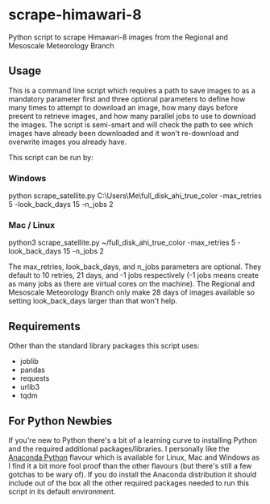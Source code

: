 # scrape-himawari-8

Python script to scrape Himawari-8 images from the Regional and Mesoscale Meteorology Branch

## Usage

This is a command line script which requires a path to save images to as a mandatory parameter first and three optional parameters to define how many times to attempt to download an image, how many days before present to retrieve images, and how many parallel jobs to use to download the images. The script is semi-smart and will check the path to see which images have already been downloaded and it won't re-download and overwrite images you already have.

This script can be run by:

### Windows

python scrape_satellite.py C:\Users\Me\full_disk_ahi_true_color -max_retries 5 -look_back_days 15 -n_jobs 2

### Mac / Linux

python3 scrape_satellite.py ~/full_disk_ahi_true_color -max_retries 5 -look_back_days 15 -n_jobs 2

The max_retries, look_back_days, and n_jobs parameters are optional. They default to 10 retries,  21 days, and -1 jobs respectively (-1 jobs means create as many jobs as there are virtual cores on the machine). The Regional and Mesoscale Meteorology Branch only make 28 days of images available so setting look_back_days larger than that won't help.

## Requirements

Other than the standard library packages this script uses:

- joblib
- pandas
- requests
- urlib3
- tqdm

## For Python Newbies

If you're new to Python there's a bit of a learning curve to installing Python and the required additional packages/libraries. I personally like the [Anaconda Python](https://www.anaconda.com/distribution/) flavour which is available for Linux, Mac and Windows as I find it a bit more fool proof than the other flavours (but there's still a few gotchas to be wary of). If you do install the Anaconda distribution it should include out of the box all the other required packages needed to run this script in its default environment.
